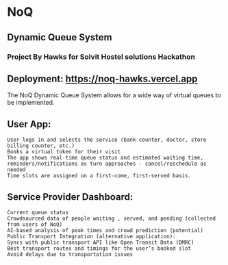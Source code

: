 # NoQ
## Dynamic Queue System

### Project By Hawks for Solvit Hostel solutions Hackathon

## Deployment: https://noq-hawks.vercel.app

The NoQ Dynamic Queue System allows for a wide way of virtual queues to be implemented.
## User App:

    User logs in and selects the service (bank counter, doctor, store billing counter, etc.)
    Books a virtual token for their visit
    The app shows real-time queue status and estimated waiting time, reminders/notifications as turn approaches - cancel/reschedule as needed
    Time slots are assigned on a first-come, first-served basis.

## Service Provider Dashboard:

    Current queue status
    Crowdsourced data of people waiting , served, and pending (collected from users of NoQ)
    AI-based analysis of peak times and crowd prediction (potential)
    Public Transport Integration (alternative application):
    Syncs with public transport API like Open Transit Data (DMRC)
    Best transport routes and timings for the user’s booked slot
    Avoid delays due to transportation issues
